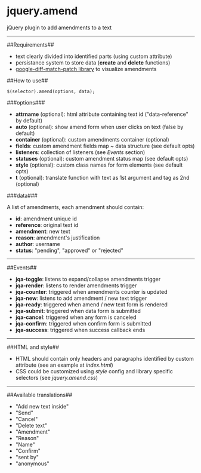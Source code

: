 jquery.amend
============

jQuery plugin to add amendments to a text

***

##Requirements##
* text clearly divided into identified parts (using custom attribute)
* persistance system to store data (__create__ and __delete__ functions)
* [google-diff-match-patch library](http://code.google.com/p/google-diff-match-patch/) to visualize amendments

##How to use##
```
$(selector).amend(options, data);
```

###options###
* __attrname__ (optional): html attribute containing text id ("data-reference" by default)
* __auto__ (optional): show amend form when user clicks on text (false by default)
* __container__ (optional): custom amendments container (optional)
* __fields__: custom amendment fields map ~ data structure (see default opts)
* __listeners__: collection of listeners (see _Events_ section)
* __statuses__ (optional): custom amendment status map (see default opts)
* __style__ (optional): custom class names for form elements (see default opts)
* __t__ (optional): translate function with text as 1st argument and tag as 2nd (optional)

###data###

A list of amendments, each amendment should contain:
 
* __id__: amendment unique id
* __reference__: original text id
* __amendment__: new text
* __reason__: amendment's justification
* __author__: username
* __status__: "pending", "approved" or "rejected"

***

##Events##

* __jqa-toggle__: listens to expand/collapse amendments trigger
* __jqa-render__: listens to render amendments trigger
* __jqa-counter__: triggered when amendments counter is updated
* __jqa-new__: listens to add amendment / new text trigger
* __jqa-ready__: triggered when amend / new text form is rendered
* __jqa-submit__: triggered when data form is submitted
* __jqa-cancel__: triggered when any form is canceled
* __jqa-confirm__: triggered when confirm form is submitted
* __jqa-success__: triggered when success callback ends

***

##HTML and style##

* HTML should contain only headers and paragraphs identified by custom attribute (see an example at _index.html_)
* CSS could be customized using _style_ config and library specific selectors (see _jquery.amend.css_)

***

##Available translations##

* "Add new text inside"
* "Send"
* "Cancel"
* "Delete text"
* "Amendment"
* "Reason"
* "Name"
* "Confirm"
* "sent by"
* "anonymous"
